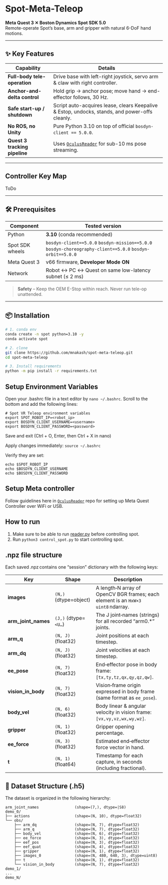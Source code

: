 # Spot-Meta-Teleop  
**Meta Quest 3 ✕ Boston Dynamics Spot SDK 5.0**  
Remote-operate Spot’s base, arm and gripper with natural 6-DoF hand motions.

---

## ✨  Key Features
| Capability | Details |
|------------|---------|
| **Full-body tele-operation** | Drive base with left-right joystick, servo arm & claw with right controller. |
| **Anchor-and-delta control** | Hold grip → anchor pose; move hand → end-effector follows, 30 Hz. |
| **Safe start-up / shutdown** | Script auto-acquires lease, clears Keepalive & Estop, undocks, stands, and power-offs cleanly. |
| **No ROS, no Unity** | Pure Python 3.10 on top of official `bosdyn-client == 5.0.0`. |
| **Quest 3 tracking pipeline** | Uses [`OculusReader`](https://github.com/rail-berkeley/oculus_reader) for sub-10 ms pose streaming. |

---

## Controller Key Map

ToDo

---

## 🛠  Prerequisites

| Component | Tested version |
|-----------|----------------|
| Python | **3.10** (conda recommended) |
| Spot SDK wheels | `bosdyn-client==5.0.0` `bosdyn-mission==5.0.0` `bosdyn-choreography-client==5.0.0` `bosdyn-orbit==5.0.0` |
| Meta Quest 3 | v66 firmware, **Developer Mode ON** |
| Network | Robot ↔ PC ↔ Quest on same low-latency subnet (≤ 2 ms) |

> **Safety** – Keep the OEM E-Stop within reach. Never run tele-op unattended.

---

## 📦 Installation

```bash
# 1. conda env
conda create -n spot python=3.10 -y
conda activate spot

# 2. clone
git clone https://github.com/mnakash/spot-meta-teleop.git
cd spot-meta-teleop

# 3. Install requirements
python -m pip install -r requirements.txt
```

## Setup Environment Variables
Open your .bashrc file in a text editor by `nano ~/.bashrc`.
Scroll to the bottom and add the following lines:
```
# Spot VR Teleop environment variables
export SPOT_ROBOT_IP=<robot_ip>
export BOSDYN_CLIENT_USERNAME=<username>
export BOSDYN_CLIENT_PASSWORD=<password>
```
Save and exit (Ctrl + O, Enter, then Ctrl + X in nano)

Apply changes immediately:
`source ~/.bashrc`

Verify they are set:
```
echo $SPOT_ROBOT_IP
echo $BOSDYN_CLIENT_USERNAME
echo $BOSDYN_CLIENT_PASSWORD
```


## Setup Meta controller
Follow guidelines here in [`OculusReader`](https://github.com/rail-berkeley/oculus_reader) repo for setting up Meta Quest Controller over WiFi or USB.

## How to run
1. Make sure to be able to run [reader.py](reader.py) before controlling spot.
2. Run `python3 control_spot.py` to start controlling spot.


## .npz file structure

Each saved .npz contains one “session” dictionary with the following keys:


| Key                   | Shape                 | Description                                                                        |
| --------------------- | --------------------- | ---------------------------------------------------------------------------------- |
| **images**            | `(N,)` (dtype=object) | A length‑N array of OpenCV BGR frames; each element is an `HxW×3` `uint8` ndarray. |
| **arm\_joint\_names** | `(J,)` (dtype=`<U…`)  | The J joint‐names (strings) for all recorded “arm0.\*” joints.                     |
| **arm\_q**            | `(N, J)` (float32)    | Joint positions at each timestep.                                                  |
| **arm\_dq**           | `(N, J)` (float32)    | Joint velocities at each timestep.                                                 |
| **ee\_pose**          | `(N, 7)` (float32)    | End‑effector pose in body frame: `[tx,ty,tz,qx,qy,qz,qw]`.                         |
| **vision\_in\_body**  | `(N, 7)` (float32)    | Vision‑frame origin expressed in body frame (same format as `ee_pose`).            |
| **body\_vel**         | `(N, 6)` (float32)    | Body linear & angular velocity in vision frame: `[vx,vy,vz,wx,wy,wz]`.             |
| **gripper**           | `(N, 1)` (float32)    | Gripper opening percentage.                                                        |
| **ee\_force**         | `(N, 3)` (float32)    | Estimated end‑effector force vector in hand.                                       |
| **t**                 | `(N, 1)` (float64)    | Timestamp for each capture, in seconds (including fractional).                     |

## 📂 Dataset Structure (.h5)
The dataset is organized in the following hierarchy:

```text
arm_joint_names                (shape=(7,), dtype=|S8)
demo_0/
├── actions                    (shape=(N, 10), dtype=float32)
└── obs/
    ├── arm_dq                 (shape=(N, 7), dtype=float32)
    ├── arm_q                  (shape=(N, 7), dtype=float32)
    ├── body_vel               (shape=(N, 6), dtype=float32)
    ├── ee_force               (shape=(N, 3), dtype=float32)
    ├── eef_pos                (shape=(N, 3), dtype=float32)
    ├── eef_quat               (shape=(N, 4), dtype=float32)
    ├── gripper                (shape=(N, 1), dtype=float32)
    ├── images_0               (shape=(N, 480, 640, 3), dtype=uint8)
    ├── t                      (shape=(N, 1), dtype=float32)
    └── vision_in_body         (shape=(N, 7), dtype=float32)
demo_1/
...
demo_N/